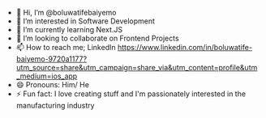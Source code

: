 - 👋 Hi, I’m @boluwatifebaiyemo
- 👀 I’m interested in Software Development
- 🌱 I’m currently learning Next.JS
- 💞️ I’m looking to collaborate on Frontend Projects
- 📫 How to reach me; LinkedIn https://www.linkedin.com/in/boluwatife-baiyemo-9720a1177?utm_source=share&utm_campaign=share_via&utm_content=profile&utm_medium=ios_app
- 😄 Pronouns: Him/ He
- ⚡ Fun fact: I love creating stuff and I'm passionately interested in the manufacturing industry

<!---
boluwatifebaiyemo/boluwatifebaiyemo is a ✨ special ✨ repository because its `README.md` (this file) appears on your GitHub profile.
You can click the Preview link to take a look at your changes.
--->
